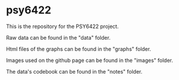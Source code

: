 # psy6422
This is the repository for the PSY6422 project.

Raw data can be found in the "data" folder. 

Html files of the graphs can be found in the "graphs" folder.

Images used on the github page can be found in the "images" folder.

The data's codebook can be found in the "notes" folder.


